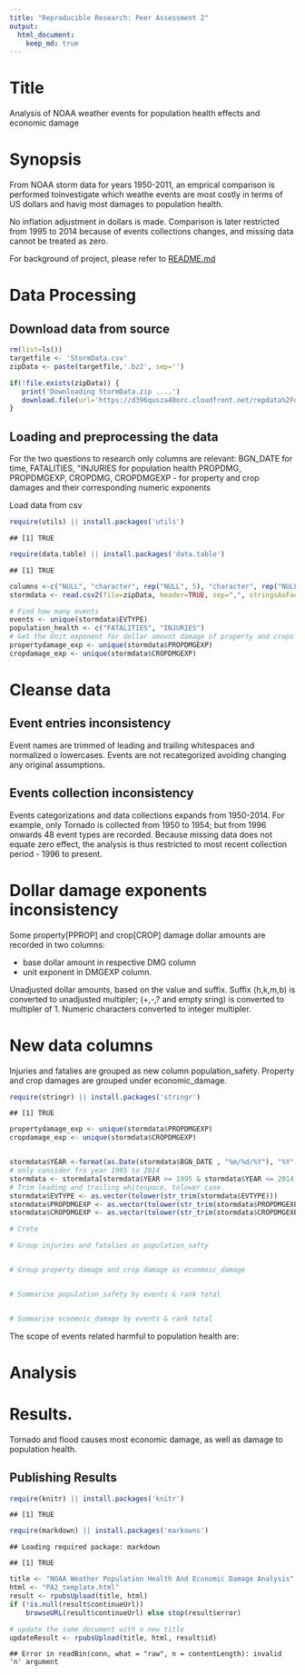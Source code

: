 ```yaml
---
title: "Reproducible Research: Peer Assessment 2"
output: 
  html_document:
    keep_md: true
---
```


# Title 

Analysis of NOAA weather events for population health effects and economic damage

# Synopsis


From  NOAA storm data for years 1950-2011, an emprical comparison is performed toinvestigate which weathe events are most costly in terms of US dollars and havig most damages to population health.

No inflation adjustment in dollars is made. Comparison is later restricted from 1995 to 2014 because of events collections changes, and missing data cannot be treated as zero.

For background of project, please refer to [README.md](https://github.com/linearregression/RepData_PeerAssessment2/blob/master/README.md)

# Data Processing
## Download data from source

```r
rm(list=ls())
targetfile <- 'StormData.csv'
zipData <- paste(targetfile,'.bz2', sep='')

if(!file.exists(zipData)) {
   print('Downloading StormData.zip ....')   
   download.file(url='https://d396qusza40orc.cloudfront.net/repdata%2Fdata%2FStormData.csv.bz2', destfile=zipData, method='curl')
}
```
## Loading and preprocessing the data
For the two questions to research only columns are relevant:
BGN_DATE for time,
FATALITIES, "INJURIES for population health
PROPDMG, PROPDMGEXP, CROPDMG, CROPDMGEXP - for property and crop damages and their corresponding numeric exponents

Load data from csv

```r
require(utils) || install.packages('utils')
```

```
## [1] TRUE
```

```r
require(data.table) || install.packages('data.table')
```

```
## [1] TRUE
```

```r
columns <-c("NULL", "character", rep("NULL", 5), "character", rep("NULL", 14), rep("character", 5),'character', rep("NULL", 9))
stormdata <- read.csv2(file=zipData, header=TRUE, sep=",", stringsAsFactor=FALSE,  strip.white = TRUE, skipNul = TRUE, colClasses= columns)

# Find how many events
events <- unique(stormdata$EVTYPE)
population_health <- c("FATALITIES", "INJURIES")
# Get the Unit exponent for dollar amount damage of property and crops
propertydamage_exp <- unique(stormdata$PROPDMGEXP)
cropdamage_exp <- unique(stormdata$CROPDMGEXP)
```
# Cleanse data
## Event entries inconsistency
Event names are trimmed of leading and trailing whitespaces and normalized o lowercases. Events are not recategorized avoiding changing any original assumptions.

## Events collection inconsistency 
Events categorizations and data collections expands from 1950-2014. For example, only Tornado is collected from 1950 to 1954; but from 1996 onwards 48 event types are recorded.
Because missing data does not equate zero effect, the analysis is thus restricted to most recent collection period - 1996 to present.

# Dollar damage exponents inconsistency
Some property[PPROP] and crop[CROP] damage dollar amounts are recorded in two columns:
 * base dollar amount in respective DMG column
 * unit exponent in DMGEXP column.

Unadjusted dollar amounts, based on the value and suffix. 
Suffix (h,k,m,b) is converted to unadjusted multipler; (+,-,? and empty sring) is converted to multipler of 1. Numeric characters converted to integer multipler.

# New data columns
Injuries and fatalies are grouped as new column population_safety.
Property and crop damages are grouped under economic_damage.


```r
require(stringr) || install.packages('stringr')
```

```
## [1] TRUE
```

```r
propertydamage_exp <- unique(stormdata$PROPDMGEXP)
cropdamage_exp <- unique(stormdata$CROPDMGEXP)


stormdata$YEAR <-format(as.Date(stormdata$BGN_DATE , "%m/%d/%Y"), "%Y", drop0trailing=TRUE)
# only consider fro year 1995 to 2014
stormdata <- stormdata[stormdata$YEAR >= 1995 & stormdata$YEAR <= 2014,] 
# Trim leading and trailing whitespace, tolower case.
stormdata$EVTYPE <- as.vector(tolower(str_trim(stormdata$EVTYPE)))
stormdata$PROPDMGEXP <- as.vector(tolower(str_trim(stormdata$PROPDMGEXP)))
stormdata$CROPDMGEXP <- as.vector(tolower(str_trim(stormdata$CROPDMGEXP)))

# Crete

# Group injuries and fatalies as population_safty


# Group property damage and crop damage as econmoic_damage


# Summarise population_safety by events & rank total  


# Summarise econmoic_damage by events & rank total  
```


The scope of events related harmful to population health are:

# Analysis

# Results.
Tornado and flood causes most economic damage, as well as damage to population health.




## Publishing Results

```r
require(knitr) || install.packages('knitr')
```

```
## [1] TRUE
```

```r
require(markdown) || install.packages('markowns')
```

```
## Loading required package: markdown
```

```
## [1] TRUE
```

```r
title <- "NOAA Weather Population Health And Economic Damage Analysis"
html <- "PA2_template.html"
result <- rpubsUpload(title, html)
if (!is.null(result$continueUrl)) 
    browseURL(result$continueUrl) else stop(result$error)

# update the same document with a new title
updateResult <- rpubsUpload(title, html, result$id)
```

```
## Error in readBin(conn, what = "raw", n = contentLength): invalid 'n' argument
```

